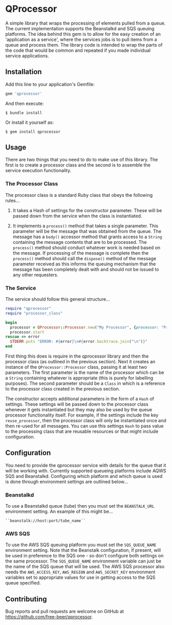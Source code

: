 # QProcessor

A simple library that wraps the processing of elements pulled from a queue. The
current implementation supports the Beanstalkd and SQS queuing platforms. The
idea behind this gem is to allow for the easy creation of an 'application as a
service', where the services jobs is to pull items from a queue and process them.
The library code is intended to wrap the parts of the code that would be common
and repeated if you made individual service applications.

## Installation

Add this line to your application's Gemfile:

```ruby
gem 'qprocessor'
```

And then execute:

    $ bundle install

Or install it yourself as:

    $ gem install qprocessor

## Usage

There are two things that you need to do to make use of this library. The first
is to create a processor class and the second is to assemble the service
execution functionality.

### The Processor Class

The processor class is a standard Ruby class that obeys the following rules...

 1. It takes a Hash of settings for the constructor parameter. These will be
    passed down from the service when the class is instantiated.

 2. It implements a ``process()`` method that takes a single parameter. This
    parameter will be the message that was obtained from the queue. The
    message has a ``body()`` accessor method that grants access to a ``String``
    containing the message contents that are to be processed. The ``process()``
    method should conduct whatever work is needed based on the message. If
    processing of the message is complete then the ``process()`` method should
    call the ``dispose()`` method of the message parameter received as this
    informs the queuing mechanism that the message has been completely dealt
    with and should not be issued to any other requesters.

### The Service

The service should follow this general structure...

```ruby
require "qprocessor"
require "processor_class"

begin
  processor = QProcessor::Processor.new("My Processor", {processor: "ProcessorClass"}, logger: logger)
  processor.start
rescue => error
  STDERR.puts "ERROR: #{error}\n#{error.backtrace.join("\n")}"
end
```

First thing this does is require in the qprocessor library and then the processor
class (as outlined in the previous section). Next it creates an instance of the
``QProcessor::Processor`` class, passing it at least two parameters. The first
parameter is the name of the processor which can be a ``String`` containing
whatever is appropriate (this is purely for labelling purposes). The second
parameter should be a ``Class`` in which is a reference to the processor class
created in the previous section.

The constructor accepts additional parameters in the form of a ``Hash`` of
settings. These settings will be passed down to the processor class whenever
it gets instantiated but they may also be used by the queue processor
functionality itself. For example, if the settings include  the key
``reuse_processor``, then the processor class will only be instantiated once
and then re-used for all messages. You can use this settings ``Hash`` to pass
value to the processing class that are reusable resources or that might include
configuration.

## Configuration

You need to provide the qprocessor service with details for the queue that it
will be working with. Currently supported queueing platforms include AQWS SQS
and Beanstalkd. Configuring which platform and which queue is used is done
through environment settings are outlined below...

### Beanstalkd

To use a Beanstalkd queue (tube) then you must set the ``BEANSTALK_URL``
environment setting. An example of this might be...

    ``beanstalk://host:port/tube_name``

### AWS SQS

To use the AWS SQS queuing platform you must set the ``SQS_QUEUE_NAME``
environment setting. Note that the Beanstalk configuration, if present, will
be used in preference to the SQS one - so don't configure both settings on
the same processor. The ``SQS_QUEUE_NAME`` environment variable can just be
the name of the SQS queue that will be used. The AWS SQS processor also needs
the ``AWS_ACCESS_KEY``, ``AWS_REGION`` and ``AWS_SECRET_KEY`` environment
variables set to appropriate values for use in getting access to the SQS
queue specified.

## Contributing

Bug reports and pull requests are welcome on GitHub at https://github.com/free-beer/qprocessor.
